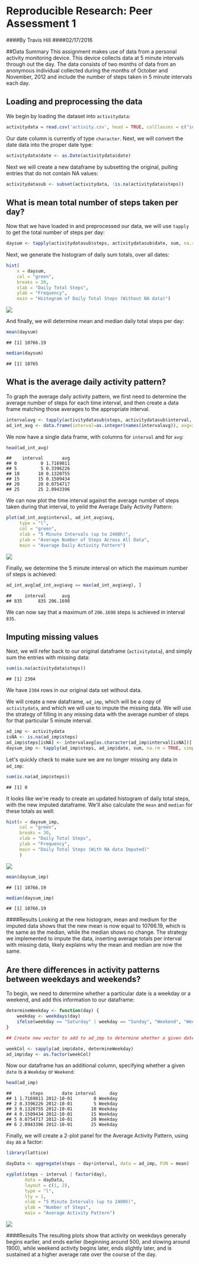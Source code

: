 # Reproducible Research: Peer Assessment 1
####By Travis Hill
####02/17/2016

##Data Summary
This assignment makes use of data from a personal activity monitoring device. This device collects data at 5 minute intervals through out the day. The data consists of two months of data from an anonymous individual collected during the months of October and November, 2012 and include the number of steps taken in 5 minute intervals each day.

## Loading and preprocessing the data
We begin by loading the dataset into `activitydata`:


```r
activitydata = read.csv('activity.csv', head = TRUE, colClasses = c("integer", "character", "integer"), na.strings = "NA")
```

Our date column is currently of type `character`. Next, we will convert the date data into the proper date type:


```r
activitydata$date <- as.Date(activitydata$date)
```

Next we will create a new dataframe by subsetting the original, pulling entries that do not contain NA values:

```r
activitydatasub <- subset(activitydata, !is.na(activitydata$steps))
```

## What is mean total number of steps taken per day?
Now that we have loaded in and preprocessed our data, we will use `tapply` to get the total number of steps per day:

```r
daysum <- tapply(activitydatasub$steps, activitydatasub$date, sum, na.rm = TRUE, simplify = TRUE)
```

Next, we generate the histogram of daily sum totals, over all dates:

```r
hist(
    x = daysum, 
    col = "green", 
    breaks = 30, 
    xlab = "Daily Total Steps", 
    ylab = "Frequency", 
    main = "Histogram of Daily Total Steps (Without NA data)")
```

![](PA1_template_files/figure-html/unnamed-chunk-5-1.png) 

And finally, we will determine mean and median daily total steps per day:

```r
mean(daysum)
```

```
## [1] 10766.19
```

```r
median(daysum)
```

```
## [1] 10765
```
## What is the average daily activity pattern?
To graph the average daily activity pattern, we first need to determine the average number of steps for each time interval, and then create a data frame matching those averages to the appropriate interval.


```r
intervalavg <- tapply(activitydatasub$steps, activitydatasub$interval, mean, na.rm = TRUE, SIMPLIFY = TRUE)
ad_int_avg <- data.frame(interval=as.integer(names(intervalavg)), avg=intervalavg)
```

We now have a single data frame, with columns for `interval` and for `avg`:


```r
head(ad_int_avg)
```

```
##    interval       avg
## 0         0 1.7169811
## 5         5 0.3396226
## 10       10 0.1320755
## 15       15 0.1509434
## 20       20 0.0754717
## 25       25 2.0943396
```

We can now plot the time interval against the average number of steps taken during that interval, to yeild the Average Daily Activity Pattern:


```r
plot(ad_int_avg$interval, ad_int_avg$avg, 
     type = "l", 
     col = "green", 
     xlab = "5 Minute Intervals (up to 2400h)", 
     ylab = "Average Number of Steps Across All Data", 
     main = "Average Daily Activity Pattern")
```

![](PA1_template_files/figure-html/unnamed-chunk-9-1.png) 

Finally, we determine the 5 minute interval on which the maximum number of steps is achieved:


```r
ad_int_avg[ad_int_avg$avg == max(ad_int_avg$avg), ]
```

```
##     interval      avg
## 835      835 206.1698
```

We can now say that a maximum of `206.1698` steps is achieved in interval `835`.

## Imputing missing values

Next, we will refer back to our original dataframe (`activitydata`), and simply sum the entries with missing data:


```r
sum(is.na(activitydata$steps))
```

```
## [1] 2304
```

We have `2304` rows in our original data set without data.

We will create a new dataframe, `ad_imp`, which will be a copy of `activitydata`, and which we will use to impute the missing data. We will use the strategy of filling in any missing data with the average number of steps for that particular 5 minute interval.


```r
ad_imp <- activitydata
isNA <- is.na(ad_imp$steps)
ad_imp$steps[isNA] <- intervalavg[as.character(ad_imp$interval[isNA])]
daysum_imp <- tapply(ad_imp$steps, ad_imp$date, sum, na.rm = TRUE, simplify = TRUE)
```

Let's quickly check to make sure we are no longer missing any data in `ad_imp`:


```r
sum(is.na(ad_imp$steps))
```

```
## [1] 0
```

It looks like we're ready to create an updated histogram of daily total steps, with the new imputed dataframe. We'll also calculate the `mean` and `median` for these totals as well:


```r
hist(x = daysum_imp,
     col = "green",
     breaks = 30,
     xlab = "Daily Total Steps",
     ylab = "Frequency",
     main = "Daily Total Steps (With NA data Imputed)"
     )
```

![](PA1_template_files/figure-html/unnamed-chunk-14-1.png) 

```r
mean(daysum_imp)
```

```
## [1] 10766.19
```

```r
median(daysum_imp)
```

```
## [1] 10766.19
```

####Results
Looking at the new histogram, mean and medium for the imputed data shows that the new mean is now equal to 10766.19, which is the same as the median, while the median shows no change. The strategy we implemented to impute the data, inserting average totals per interval with missing data, likely explains why the mean and median are now the same. 

## Are there differences in activity patterns between weekdays and weekends?

To begin, we need to determine whether a particular date is a weekday or a weekend, and add this information to our dataframe:


```r
determineWeekday <- function(day) {
    weekday <- weekdays(day)
    ifelse(weekday == "Saturday" | weekday == "Sunday", "Weekend", "Weekday")
}

## Create new vector to add to ad_imp to determine whether a given date is a weekend or weekday

weekCol <- sapply(ad_imp$date, determineWeekday)
ad_imp$day <- as.factor(weekCol)
```

Now our dataframe has an additional column, specifying whether a given `date` is a `Weekday` or `Weekend`:


```r
head(ad_imp)
```

```
##       steps       date interval     day
## 1 1.7169811 2012-10-01        0 Weekday
## 2 0.3396226 2012-10-01        5 Weekday
## 3 0.1320755 2012-10-01       10 Weekday
## 4 0.1509434 2012-10-01       15 Weekday
## 5 0.0754717 2012-10-01       20 Weekday
## 6 2.0943396 2012-10-01       25 Weekday
```

Finally, we will create a 2-plot panel for the Average Activity Pattern, using `day` as a factor:


```r
library(lattice)

dayData <- aggregate(steps ~ day+interval, data = ad_imp, FUN = mean)

xyplot(steps ~ interval | factor(day),
       data = dayData,
       layout = c(1, 2),
       type = "l",
       lty = 1,
       xlab = "5 Minute Intervals (up to 2400h)",
       ylab = "Number of Steps",
       main = "Average Activity Pattern")
```

![](PA1_template_files/figure-html/unnamed-chunk-17-1.png) 

####Results
The resulting plots show that activity on weekdays generally begins earlier, and ends earlier (beginning around 500, and slowing around 1900), while weekend activity begins later, ends slightly later, and is sustained at a higher average rate over the course of the day.


